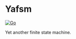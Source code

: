 # Yafsm
[![Go](https://github.com/singchia/yafsm/actions/workflows/go.yml/badge.svg)](https://github.com/singchia/yafsm/actions/workflows/go.yml)

Yet another finite state machine.
